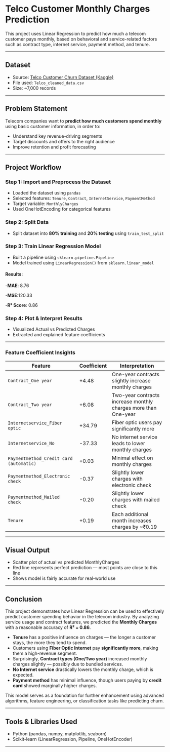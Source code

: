 #  Telco Customer Monthly Charges Prediction

This project uses Linear Regression to predict how much a telecom customer pays monthly, based on behavioral and service-related factors such as contract type, internet service, payment method, and tenure.

---

##  Dataset

- Source: [Telco Customer Churn Dataset (Kaggle)](https://www.kaggle.com/datasets/blastchar/telco-customer-churn)
- File used: `Telco_cleaned_data.csv`
- Size: ~7,000 records

---

##  Problem Statement

Telecom companies want to **predict how much customers spend monthly** using basic customer information, in order to:

- Understand key revenue-driving segments
- Target discounts and offers to the right audience
- Improve retention and profit forecasting

---

##  Project Workflow

### **Step 1: Import and Preprocess the Dataset**
- Loaded the dataset using `pandas`
- Selected features: `Tenure`, `Contract`, `InternetService`, `PaymentMethod`
- Target variable: `MonthlyCharges`
- Used OneHotEncoding for categorical features

### **Step 2: Split Data**
- Split dataset into **80% training** and **20% testing** using `train_test_split`

### **Step 3: Train Linear Regression Model**
- Built a pipeline using `sklearn.pipeline.Pipeline`
- Model trained using `LinearRegression()` from `sklearn.linear_model`

####  Results:
-**MAE**:  8.76

-**MSE**:120.33

-**R² Score**: 0.86


### **Step 4: Plot & Interpret Results**
- Visualized Actual vs Predicted Charges
- Extracted and explained feature coefficients

---

###  Feature Coefficient Insights

| Feature                                     | Coefficient | Interpretation                                                  |
|--------------------------------------------|-------------|-----------------------------------------------------------------|
| `Contract_One year`                        | +4.48       | One-year contracts slightly increase monthly charges            |
| `Contract_Two year`                        | +6.08       | Two-year contracts increase monthly charges more than One-year  |
| `Internetservice_Fiber optic`              | +34.79      | Fiber optic users pay significantly more                       |
| `Internetservice_No`                       | -37.33      | No internet service leads to lower monthly charges              |
| `Paymentmethod_Credit card (automatic)`    | +0.03       | Minimal effect on monthly charges                               |
| `Paymentmethod_Electronic check`           | -0.37       | Slightly lower charges with electronic check                    |
| `Paymentmethod_Mailed check`               | -0.20       | Slightly lower charges with mailed check                        |
| `Tenure`                                   | +0.19       | Each additional month increases charges by ~₹0.19               |


---

## Visual Output

- Scatter plot of actual vs predicted MonthlyCharges  
- Red line represents perfect prediction — most points are close to this line  
- Shows model is fairly accurate for real-world use

---

##  Conclusion

This project demonstrates how Linear Regression can be used to effectively predict customer spending behavior in the telecom industry. By analyzing service usage and contract features, we predicted the **Monthly Charges** with a reasonable accuracy of **R² = 0.86**.

- **Tenure** has a positive influence on charges — the longer a customer stays, the more they tend to spend.
- Customers using **Fiber Optic Internet** pay **significantly more**, making them a high-revenue segment.
- Surprisingly, **Contract types (One/Two year)** increased monthly charges slightly — possibly due to bundled services.
- **No Internet service** drastically lowers the monthly charge, which is expected.
- **Payment method** has minimal influence, though users paying by **credit card** showed marginally higher charges.

This model serves as a foundation for further enhancement using advanced algorithms, feature engineering, or classification tasks like predicting churn.

---

##  Tools & Libraries Used

- Python (pandas, numpy, matplotlib, seaborn)
- Scikit-learn (LinearRegression, Pipeline, OneHotEncoder)

---
